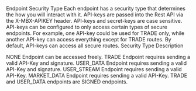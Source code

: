 Endpoint Security Type
Each endpoint has a security type that determines the how you will interact with it.
API-keys are passed into the Rest API via the X-MBX-APIKEY header.
API-keys and secret-keys are case sensitive.
API-keys can be configured to only access certain types of secure endpoints. For example, one API-key could be used for TRADE only, while another API-key can access everything except for TRADE routes.
By default, API-keys can access all secure routes.
Security Type	Description

NONE	Endpoint can be accessed freely.
TRADE	Endpoint requires sending a valid API-Key and signature.
USER_DATA	Endpoint requires sending a valid API-Key and signature.
USER_STREAM	Endpoint requires sending a valid API-Key.
MARKET_DATA	Endpoint requires sending a valid API-Key.
TRADE and USER_DATA endpoints are SIGNED endpoints.